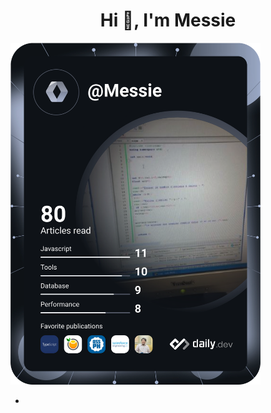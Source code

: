 <!--![Bannière](https://github.com/moukmessie/moukmessie/blob/main/mybackprofil.png) -->



<h1 align="center">Hi 👋, I'm Messie</h1>

<!--a  align="center" href="https://app.daily.dev/mgmessie"><img src="https://github.com/moukmessie/moukmessie/blob/main/devcard.svg" width="400" alt="MG Messie's Dev Card"/></a-->
<a  align="center" href="https://app.daily.dev/Messie"><img src="https://github.com/moukmessie/moukmessie/blob/main/devcard.svg" width="400" alt="MG Messie's Dev Card"/></a>
<!--a href="https://app.daily.dev/Messie"><img src="https://api.daily.dev/devcards/7e17c3d717fe48eca7f17714b718e5bc.png?r=dbi" width="400" alt="MG messie's Dev Card"/></a-->




- <!--🌱 I’m currently learning .NET, Sprint, 
- --Here are some ideas to get you started:

- 🔭 I’m currently working on ...
- 👯 I’m looking to collaborate on ...
- 🤔 I’m looking for help with ...
- 💬 Ask me about ...
- 📫 How to reach me: ...
- 😄 Pronouns: ...
- ⚡ Fun fact: ...-->

[:globe_with_meridians:](https://moukimou-website.herokuapp.com/)  [:camera:](https://www.instagram.com/mg.mes/) 


